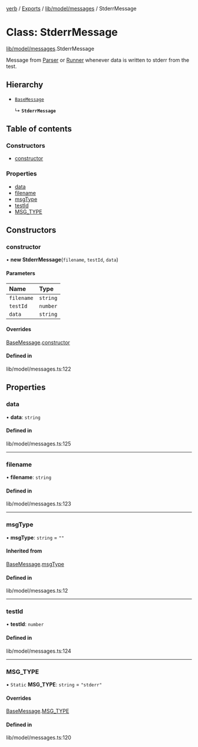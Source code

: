 [yerb](../README.md) / [Exports](../modules.md) / [lib/model/messages](../modules/lib_model_messages.md) / StderrMessage

# Class: StderrMessage

[lib/model/messages](../modules/lib_model_messages.md).StderrMessage

Message from [Parser](lib_parser.Parser.md) or [Runner](lib_runner.Runner.md) whenever data is written to stderr from the test.

## Hierarchy

- [`BaseMessage`](lib_model_messages.BaseMessage.md)

  ↳ **`StderrMessage`**

## Table of contents

### Constructors

- [constructor](lib_model_messages.StderrMessage.md#constructor)

### Properties

- [data](lib_model_messages.StderrMessage.md#data)
- [filename](lib_model_messages.StderrMessage.md#filename)
- [msgType](lib_model_messages.StderrMessage.md#msgtype)
- [testId](lib_model_messages.StderrMessage.md#testid)
- [MSG\_TYPE](lib_model_messages.StderrMessage.md#msg_type)

## Constructors

### constructor

• **new StderrMessage**(`filename`, `testId`, `data`)

#### Parameters

| Name | Type |
| :------ | :------ |
| `filename` | `string` |
| `testId` | `number` |
| `data` | `string` |

#### Overrides

[BaseMessage](lib_model_messages.BaseMessage.md).[constructor](lib_model_messages.BaseMessage.md#constructor)

#### Defined in

lib/model/messages.ts:122

## Properties

### data

• **data**: `string`

#### Defined in

lib/model/messages.ts:125

___

### filename

• **filename**: `string`

#### Defined in

lib/model/messages.ts:123

___

### msgType

• **msgType**: `string` = `""`

#### Inherited from

[BaseMessage](lib_model_messages.BaseMessage.md).[msgType](lib_model_messages.BaseMessage.md#msgtype)

#### Defined in

lib/model/messages.ts:12

___

### testId

• **testId**: `number`

#### Defined in

lib/model/messages.ts:124

___

### MSG\_TYPE

▪ `Static` **MSG\_TYPE**: `string` = `"stderr"`

#### Overrides

[BaseMessage](lib_model_messages.BaseMessage.md).[MSG_TYPE](lib_model_messages.BaseMessage.md#msg_type)

#### Defined in

lib/model/messages.ts:120
